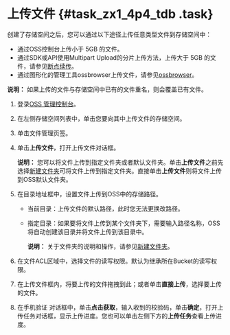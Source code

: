 # 上传文件 {#task_zx1_4p4_tdb .task}

创建了存储空间之后，您可以通过以下途径上传任意类型文件到存储空间中：

-   通过OSS控制台上传小于 5GB 的文件。
-   通过SDK或API使用Multipart Upload的分片上传方法，上传大于 5GB 的文件，请参见[断点续传](../../../../intl.zh-CN/开发指南/上传文件/断点续传.md#)。
-   通过图形化的管理工具ossbrowser上传文件，请参见[ossbrowser](../../../../intl.zh-CN/常用工具/ossbrowser.md#)。

**说明：** 如果上传的文件与存储空间中已有的文件重名，则会覆盖已有文件。

1.  登录[OSS 管理控制台](https://oss.console.aliyun.com/)。 
2.   在左侧存储空间列表中，单击您要向其中上传文件的存储空间。 
3.  单击文件管理页签。 
4.  单击**上传文件**，打开上传文件对话框。 

    **说明：** 您可以将文件上传到指定文件夹或者默认文件夹。单击**上传文件**之前先选择[新建文件夹](../../../../intl.zh-CN/控制台用户指南/管理文件/新建文件夹.md#)可将文件上传到指定文件夹。直接单击**上传文件**则将文件上传到OSS默认文件夹。

5.  在目录地址框中，设置文件上传到OSS中的存储路径。 
    -   当前目录：上传文件的默认路径，此时您无法更换改路径。
    -   指定目录：如果要将文件上传到某个文件夹下，需要输入路径名称，OSS将自动创建该目录并将文件上传到该目录中。

        **说明：** 关于文件夹的说明和操作，请参见[新建文件夹](../../../../intl.zh-CN/控制台用户指南/管理文件/新建文件夹.md#)。

6.  在文件ACL区域中，选择文件的读写权限。默认为继承所在Bucket的读写权限。 
7.  在上传文件框内，将要上传的文件拖拽到此；或者单击**直接上传**，选择要上传的文件。 
8.  在手机验证 对话框中，单击**点击获取**，输入收到的校验码，单击**确定**，打开上传任务对话框，显示上传进度。您也可以单击左侧下方的**上传任务**查看上传进度。 

